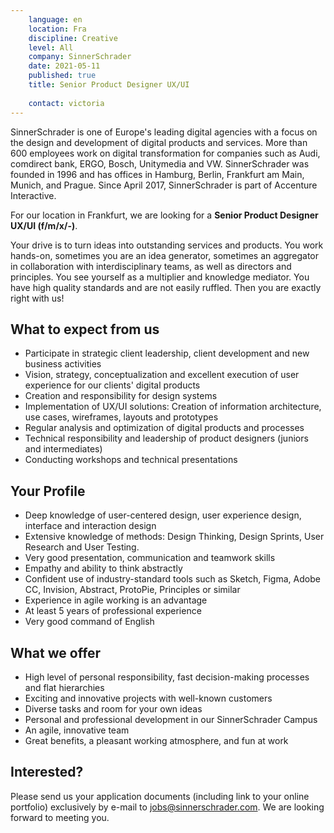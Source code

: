 ```yaml
---
    language: en
    location: Fra
    discipline: Creative
    level: All
    company: SinnerSchrader
    date: 2021-05-11
    published: true
    title: Senior Product Designer UX/UI
     
    contact: victoria
---
```



SinnerSchrader is one of Europe's leading digital agencies with a focus on the design and development of digital products and services. More than 600 employees work on digital transformation for companies such as Audi, comdirect bank, ERGO, Bosch, Unitymedia and VW. SinnerSchrader was founded in 1996 and has offices in Hamburg, Berlin, Frankfurt am Main, Munich, and Prague. Since April 2017, SinnerSchrader is part of Accenture Interactive.

For our location in Frankfurt, we are looking for a **Senior Product Designer UX/UI (f/m/x/-)**.

Your drive is to turn ideas into outstanding services and products. You work hands-on, sometimes you are an idea generator, sometimes an aggregator in collaboration with interdisciplinary teams, as well as directors and principles. You see yourself as a multiplier and knowledge mediator. You have high quality standards and are not easily ruffled. Then you are exactly right with us!

## What to expect from us

- Participate in strategic client leadership, client development and new business activities
- Vision, strategy, conceptualization and excellent execution of user experience for our clients' digital products
- Creation and responsibility for design systems
- Implementation of UX/UI solutions: Creation of information architecture, use cases, wireframes, layouts and prototypes
- Regular analysis and optimization of digital products and processes
- Technical responsibility and leadership of product designers (juniors and intermediates)
- Conducting workshops and technical presentations

## Your Profile

- Deep knowledge of user-centered design, user experience design, interface and interaction design
- Extensive knowledge of methods: Design Thinking, Design Sprints, User Research and User Testing.
- Very good presentation, communication and teamwork skills
- Empathy and ability to think abstractly
- Confident use of industry-standard tools such as Sketch, Figma, Adobe CC, Invision, Abstract, ProtoPie, Principles or similar
- Experience in agile working is an advantage
- At least 5 years of professional experience
- Very good command of English

## What we offer

- High level of personal responsibility, fast decision-making processes and flat hierarchies
- Exciting and innovative projects with well-known customers
- Diverse tasks and room for your own ideas
- Personal and professional development in our SinnerSchrader Campus
- An agile, innovative team
- Great benefits, a pleasant working atmosphere, and fun at work

## Interested?
Please send us your application documents (including link to your online portfolio) exclusively by e-mail to <jobs@sinnerschrader.com>. We are looking forward to meeting you.
